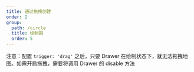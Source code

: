 ```yaml
---
title: 通过拖拽创建
order: 2
group:
  path: /circle
  title: 绘制圆
  order: 5
---
```


注意：配置 `trigger: 'drag'` 之后，只要 Drawer 在绘制状态下，就无法拖拽地图。如需开启拖拽，需要将调用 Drawer 的 disable 方法

<code src="./createByDrag.tsx" compact="true" defaultShowCode="true"></code>
